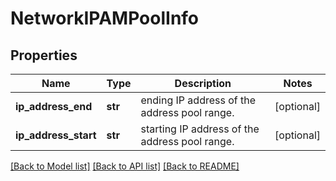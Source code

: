 # NetworkIPAMPoolInfo

## Properties
Name | Type | Description | Notes
------------ | ------------- | ------------- | -------------
**ip_address_end** | **str** | ending IP address of the address pool range. | [optional] 
**ip_address_start** | **str** | starting IP address of the address pool range. | [optional] 

[[Back to Model list]](../README.md#documentation-for-models) [[Back to API list]](../README.md#documentation-for-api-endpoints) [[Back to README]](../README.md)


